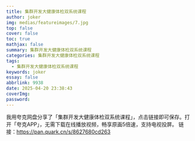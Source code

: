 ```yaml
---
title: 集群开发大健康体检双系统课程
author: joker
img: medias/featureimages/7.jpg
top: false
cover: false
toc: true
mathjax: false
summary: 集群开发大健康体检双系统课程
categories: 集群开发大健康体检双系统课程
tags:
  - 集群开发大健康体检双系统课程
keywords: joker
essay: false
abbrlink: 9938
date: 2025-04-20 23:38:43
coverImg:
password:
---
```


我用夸克网盘分享了「集群开发大健康体检双系统课程」，点击链接即可保存。打开「夸克APP」，无需下载在线播放视频，畅享原画5倍速，支持电视投屏。
链接：https://pan.quark.cn/s/8627680cd263
